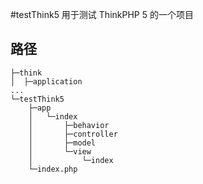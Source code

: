 #testThink5
用于测试 ThinkPHP 5 的一个项目

## 路径

    ├─think
    │  ├─application
    ...
    └─testThink5
        ├─app
        │   └─index
        │       ├─behavior
        │       ├─controller
        │       ├─model
        │       └─view
        │           └─index
        └─index.php